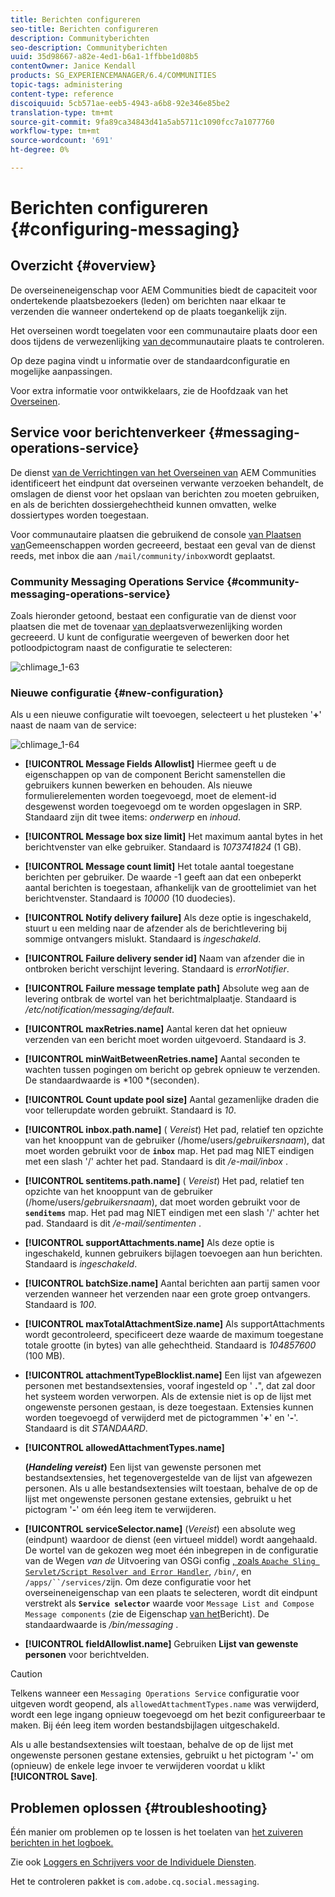 ```yaml
---
title: Berichten configureren
seo-title: Berichten configureren
description: Communityberichten
seo-description: Communityberichten
uuid: 35d98667-a82e-4ed1-b6a1-1ffbbe1d08b5
contentOwner: Janice Kendall
products: SG_EXPERIENCEMANAGER/6.4/COMMUNITIES
topic-tags: administering
content-type: reference
discoiquuid: 5cb571ae-eeb5-4943-a6b8-92e346e85be2
translation-type: tm+mt
source-git-commit: 9fa89ca34843d41a5ab5711c1090fcc7a1077760
workflow-type: tm+mt
source-wordcount: '691'
ht-degree: 0%

---
```



# Berichten configureren {#configuring-messaging}

## Overzicht {#overview}

De overseineneigenschap voor AEM Communities biedt de capaciteit voor ondertekende plaatsbezoekers (leden) om berichten naar elkaar te verzenden die wanneer ondertekend op de plaats toegankelijk zijn.

Het overseinen wordt toegelaten voor een communautaire plaats door een doos tijdens de verwezenlijking [van de](sites-console.md)communautaire plaats te controleren.

Op deze pagina vindt u informatie over de standaardconfiguratie en mogelijke aanpassingen.

Voor extra informatie voor ontwikkelaars, zie de Hoofdzaak van het [Overseinen](essentials-messaging.md).

## Service voor berichtenverkeer {#messaging-operations-service}

De dienst [van de Verrichtingen van het Overseinen van](http://localhost:4502/system/console/configMgr/com.adobe.cq.social.messaging.client.endpoints.impl.MessagingOperationsServiceImpl) AEM Communities identificeert het eindpunt dat overseinen verwante verzoeken behandelt, de omslagen de dienst voor het opslaan van berichten zou moeten gebruiken, en als de berichten dossiergehechtheid kunnen omvatten, welke dossiertypes worden toegestaan.

Voor communautaire plaatsen die gebruikend de console [van Plaatsen van](sites-console.md)Gemeenschappen worden gecreeerd, bestaat een geval van de dienst reeds, met inbox die aan `/mail/community/inbox`wordt geplaatst.

### Community Messaging Operations Service {#community-messaging-operations-service}

Zoals hieronder getoond, bestaat een configuratie van de dienst voor plaatsen die met de tovenaar [van de](sites-console.md)plaatsverwezenlijking worden gecreeerd. U kunt de configuratie weergeven of bewerken door het potloodpictogram naast de configuratie te selecteren:

![chlimage_1-63](assets/chlimage_1-63.png)

### Nieuwe configuratie {#new-configuration}

Als u een nieuwe configuratie wilt toevoegen, selecteert u het plusteken &#39;**+**&#39; naast de naam van de service:

![chlimage_1-64](assets/chlimage_1-64.png)

* **[!UICONTROL Message Fields Allowlist]**
Hiermee geeft u de eigenschappen op van de component Bericht samenstellen die gebruikers kunnen bewerken en behouden. Als nieuwe formulierelementen worden toegevoegd, moet de element-id desgewenst worden toegevoegd om te worden opgeslagen in SRP. Standaard zijn dit twee items: 
*onderwerp* en *inhoud*.

* **[!UICONTROL Message box size limit]**
Het maximum aantal bytes in het berichtvenster van elke gebruiker. Standaard is 
*1073741824* (1 GB).

* **[!UICONTROL Message count limit]**
Het totale aantal toegestane berichten per gebruiker. De waarde -1 geeft aan dat een onbeperkt aantal berichten is toegestaan, afhankelijk van de groottelimiet van het berichtvenster. Standaard is 
*10000* (10 duodecies).

* **[!UICONTROL Notify delivery failure]**
Als deze optie is ingeschakeld, stuurt u een melding naar de afzender als de berichtlevering bij sommige ontvangers mislukt. Standaard is 
*ingeschakeld*.

* **[!UICONTROL Failure delivery sender id]**
Naam van afzender die in ontbroken bericht verschijnt levering. Standaard is 
*errorNotifier*.

* **[!UICONTROL Failure message template path]**
Absolute weg aan de levering ontbrak de wortel van het berichtmalplaatje. Standaard is 
*/etc/notification/messaging/default*.

* **[!UICONTROL maxRetries.name]**
Aantal keren dat het opnieuw verzenden van een bericht moet worden uitgevoerd. Standaard is 
*3*.

* **[!UICONTROL minWaitBetweenRetries.name]**
Aantal seconden te wachten tussen pogingen om bericht op gebrek opnieuw te verzenden. De standaardwaarde is *100 *(seconden).

* **[!UICONTROL Count update pool size]**
Aantal gezamenlijke draden die voor tellerupdate worden gebruikt. Standaard is 
*10*.

* **[!UICONTROL inbox.path.name]**
(
*Vereist*) Het pad, relatief ten opzichte van het knooppunt van de gebruiker (/home/users/*gebruikersnaam*), dat moet worden gebruikt voor de **`inbox`** map. Het pad mag NIET eindigen met een slash &#39;/&#39; achter het pad. Standaard is dit */e-mail/inbox* .

* **[!UICONTROL sentitems.path.name]**
(
*Vereist*) Het pad, relatief ten opzichte van het knooppunt van de gebruiker (/home/users/*gebruikersnaam*), dat moet worden gebruikt voor de **`senditems`** map. Het pad mag NIET eindigen met een slash &#39;/&#39; achter het pad. Standaard is dit */e-mail/sentimenten* .

* **[!UICONTROL supportAttachments.name]**
Als deze optie is ingeschakeld, kunnen gebruikers bijlagen toevoegen aan hun berichten. Standaard is 
*ingeschakeld*.

* **[!UICONTROL batchSize.name]**
Aantal berichten aan partij samen voor verzenden wanneer het verzenden naar een grote groep ontvangers. Standaard is 
*100*.

* **[!UICONTROL maxTotalAttachmentSize.name]**
Als supportAttachments wordt gecontroleerd, specificeert deze waarde de maximum toegestane totale grootte (in bytes) van alle gehechtheid. Standaard is 
*104857600* (100 MB).

* **[!UICONTROL attachmentTypeBlocklist.name]**
Een lijst van afgewezen personen met bestandsextensies, vooraf ingesteld op &#39;
**.**&quot;, dat zal door het systeem worden verworpen. Als de extensie niet is op de lijst met ongewenste personen gestaan, is deze toegestaan. Extensies kunnen worden toegevoegd of verwijderd met de pictogrammen &#39;**+**&#39; en &#39;**-**&#39;. Standaard is dit *STANDAARD*.

* **[!UICONTROL allowedAttachmentTypes.name]**

   **(*Handeling vereist*)** Een lijst van gewenste personen met bestandsextensies, het tegenovergestelde van de lijst van afgewezen personen. Als u alle bestandsextensies wilt toestaan, behalve de op de lijst met ongewenste personen gestane extensies, gebruikt u het pictogram &#39;**-**&#39; om één leeg item te verwijderen.

* **[!UICONTROL serviceSelector.name]**
(*Vereist*) een absolute weg (eindpunt) waardoor de dienst (een virtueel middel) wordt aangehaald. De wortel van de gekozen weg moet één inbegrepen in de configuratie van de Wegen *van de* Uitvoering van OSGi config [ , zoals `Apache Sling Servlet/Script Resolver and Error Handler`](http://localhost:4502/system/console/configMgr/org.apache.sling.servlets.resolver.SlingServletResolver), `/bin/`, en `/apps/``/services/`zijn. Om deze configuratie voor het overseineneigenschap van een plaats te selecteren, wordt dit eindpunt verstrekt als **`Service selector`** waarde voor `Message List and Compose Message components` (zie de Eigenschap [van het](configure-messaging.md)Bericht). De standaardwaarde is */bin/messaging* .

* **[!UICONTROL fieldAllowlist.name]**
Gebruiken 
**Lijst van gewenste personen** voor berichtvelden.

>[!CAUTION]
>
>Telkens wanneer een `Messaging Operations Service` configuratie voor uitgeven wordt geopend, als `allowedAttachmentTypes.name` was verwijderd, wordt een lege ingang opnieuw toegevoegd om het bezit configureerbaar te maken. Bij één leeg item worden bestandsbijlagen uitgeschakeld.
>
>Als u alle bestandsextensies wilt toestaan, behalve de op de lijst met ongewenste personen gestane extensies, gebruikt u het pictogram &#39;**-**&#39; om (opnieuw) de enkele lege invoer te verwijderen voordat u klikt **[!UICONTROL Save]**.

## Problemen oplossen {#troubleshooting}

Één manier om problemen op te lossen is het toelaten van [het zuiveren berichten in het logboek.](../../help/sites-administering/troubleshooting.md)

Zie ook [Loggers en Schrijvers voor de Individuele Diensten](../../help/sites-deploying/configure-logging.md#loggers-and-writers-for-individual-services).

Het te controleren pakket is `com.adobe.cq.social.messaging`.
